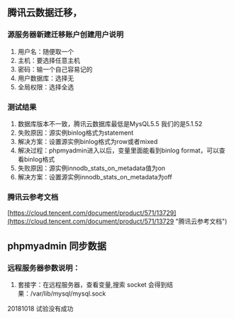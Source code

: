 ## 腾讯云数据迁移，
 
### 源服务器新建迁移账户创建用户说明
1. 用户名：随便取一个
2. 主机：要选择任意主机
3. 密码：输一个自己容易记的
4. 用户数据库：选择无
5. 全局权限：选择全选
### 测试结果
1. 数据库版本不一致，腾讯云数据库最低是MysQL5.5 我们的是5.1.52
2. 失败原因：源实例binlog格式为statement
3. 解决方案：设置源实例binlog格式为row或者mixed
4. 解决过程：phpmyadmin进入以后，变量里面能看到binlog format，可以查看binlog格式
4. 失败原因：源实例innodb_stats_on_metadata值为on
5. 解决方案：设置源实例innodb_stats_on_metadata为off
### 腾讯云参考文档
[https://cloud.tencent.com/document/product/571/13729](https://cloud.tencent.com/document/product/571/13729 "腾讯云参考文档")

## phpmyadmin 同步数据
### 远程服务器参数说明：
1. 套接字：在远程服务器，查看变量,搜索 socket 会得到结果：/var/lib/mysql/mysql.sock

20181018 试验没有成功